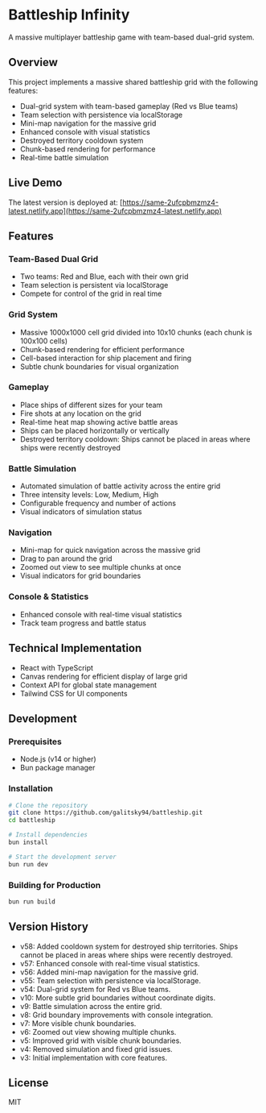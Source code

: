 # Battleship Infinity

A massive multiplayer battleship game with team-based dual-grid system.

## Overview

This project implements a massive shared battleship grid with the following features:
- Dual-grid system with team-based gameplay (Red vs Blue teams)
- Team selection with persistence via localStorage
- Mini-map navigation for the massive grid
- Enhanced console with visual statistics
- Destroyed territory cooldown system
- Chunk-based rendering for performance
- Real-time battle simulation

## Live Demo

The latest version is deployed at: [https://same-2ufcpbmzmz4-latest.netlify.app](https://same-2ufcpbmzmz4-latest.netlify.app)

## Features

### Team-Based Dual Grid
- Two teams: Red and Blue, each with their own grid
- Team selection is persistent via localStorage
- Compete for control of the grid in real time

### Grid System
- Massive 1000x1000 cell grid divided into 10x10 chunks (each chunk is 100x100 cells)
- Chunk-based rendering for efficient performance
- Cell-based interaction for ship placement and firing
- Subtle chunk boundaries for visual organization

### Gameplay
- Place ships of different sizes for your team
- Fire shots at any location on the grid
- Real-time heat map showing active battle areas
- Ships can be placed horizontally or vertically
- Destroyed territory cooldown: Ships cannot be placed in areas where ships were recently destroyed

### Battle Simulation
- Automated simulation of battle activity across the entire grid
- Three intensity levels: Low, Medium, High
- Configurable frequency and number of actions
- Visual indicators of simulation status

### Navigation
- Mini-map for quick navigation across the massive grid
- Drag to pan around the grid
- Zoomed out view to see multiple chunks at once
- Visual indicators for grid boundaries

### Console & Statistics
- Enhanced console with real-time visual statistics
- Track team progress and battle status

## Technical Implementation
- React with TypeScript
- Canvas rendering for efficient display of large grid
- Context API for global state management
- Tailwind CSS for UI components

## Development

### Prerequisites
- Node.js (v14 or higher)
- Bun package manager

### Installation
```bash
# Clone the repository
git clone https://github.com/galitsky94/battleship.git
cd battleship

# Install dependencies
bun install

# Start the development server
bun run dev
```

### Building for Production
```bash
bun run build
```

## Version History

- v58: Added cooldown system for destroyed ship territories. Ships cannot be placed in areas where ships were recently destroyed.
- v57: Enhanced console with real-time visual statistics.
- v56: Added mini-map navigation for the massive grid.
- v55: Team selection with persistence via localStorage.
- v54: Dual-grid system for Red vs Blue teams.
- v10: More subtle grid boundaries without coordinate digits.
- v9: Battle simulation across the entire grid.
- v8: Grid boundary improvements with console integration.
- v7: More visible chunk boundaries.
- v6: Zoomed out view showing multiple chunks.
- v5: Improved grid with visible chunk boundaries.
- v4: Removed simulation and fixed grid issues.
- v3: Initial implementation with core features.

## License
MIT
